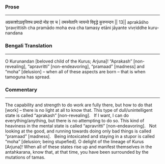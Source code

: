 ### Prose 
 --- 
अप्रकाशोऽप्रवृत्तिश्च प्रमादो मोह एव च |
तमस्येतानि जायन्ते विवृद्धे कुरुनन्दन || 13||
aprakāśho ’pravṛittiśh cha pramādo moha eva cha
tamasy etāni jāyante vivṛiddhe kuru-nandana

### Bengali Translation 
 --- 
O Kurunandan [beloved child of the Kurus; Arjuna]! “Aprakash” [non-revealing], “apravritti” [non-endeavoring], “pramaad” [madness] and “moha” [delusion] – when all of these aspects are born – that is when tamoguna has spread. 

### Commentary 
 --- 
The capability and strength to do work are fully there, but how to do that [work] – there is no light at all to know that. This type of dull/unintelligent state is called “aprakash” [non-revealing].
 
If I want, I can do everything/anything, but there is no attempting to do so. This kind of heaviness in the mental state is called “apravritti” [non-endeavoring].
 
Not looking at the good, and running towards doing only bad things is called “pramaad” [madness].
 
Being intoxicated and staying in a stupor is called “moha” [delusion; being stupefied]. O delight of the lineage of Kurus [Arjuna]! When all of these states rise up and manifest themselves in the antahkarana, know that, at that time, you have been surrounded by the mutations of tamas.